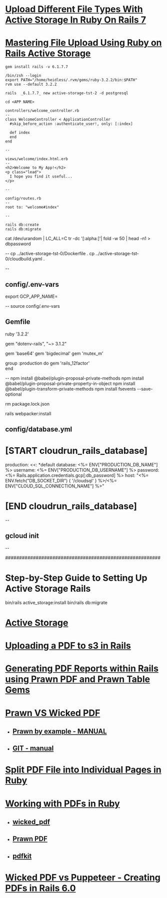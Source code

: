 

# [Upload Different File Types With Active Storage In Ruby On Rails 7](https://www.youtube.com/watch?v=B0mvdMtYrm8)


# [Mastering File Upload Using Ruby on Rails Active Storage](https://www.bacancytechnology.com/blog/using-rails-active-storage)
```
gem install rails -v 6.1.7.7

/bin/zsh --login
export PATH="/home/heidless/.rvm/gems/ruby-3.2.2/bin:$PATH"
rvm use --default 3.2.2

rails  _6.1.7.7_ new active-storage-tst-2 -d postgresql

cd <APP NAME>

controllers/welcome_controller.rb
--
class WelcomeController < ApplicationController
  #skip_before_action :authenticate_user!, only: [:index]

  def index
  end
end

--

views/welcome/index.html.erb
--
<h2>Welcome to My App!</h2>
<p class="lead">
  I hope you find it useful...
</p>

--

config/routes.rb
--
root to: "welcome#index"

--

rails db:create
rails db:migrate

```

cat /dev/urandom | LC_ALL=C tr -dc '[:alpha:]'| fold -w 50 | head -n1 > dbpassword

<GOOGLE Deploy files>
--
cp ../active-storage-tst-0/Dockerfile .
cp ../active-storage-tst-0/cloudbuild.yaml .

--

config/.env-vars
--
export GCP_APP_NAME=<APP NAME>

--
source config/.env-vars


Gemfile
--
ruby '3.2.2'

gem "dotenv-rails", "~> 3.1.2"

gem 'base64'
gem 'bigdecimal'
gem 'mutex_m'

group :production do
  gem 'rails_12factor'  
end

--
npm install @babel/plugin-proposal-private-methods
npm install @babel/plugin-proposal-private-property-in-object
npm install @babel/plugin-transform-private-methods
npm install fsevents --save-optional

rm package.lock.json

rails webpacker:install

config/database.yml
--
# [START cloudrun_rails_database]
production:
  <<: *default
  database: <%= ENV["PRODUCTION_DB_NAME"] %>
  username: <%= ENV["PRODUCTION_DB_USERNAME"] %>
  password: <%= Rails.application.credentials.gcp[:db_password] %>
  host: "<%= ENV.fetch("DB_SOCKET_DIR") { '/cloudsql' } %>/<%= ENV["CLOUD_SQL_CONNECTION_NAME"] %>"
# [END cloudrun_rails_database]

--

gcloud init
--
<PROJECT INFO>

--

########################################################
# Step-by-Step Guide to Setting Up Active Storage Rails

bin/rails active_storage:install
bin/rails db:migrate




# [Active Storage](https://guides.rubyonrails.org/active_storage_overview.html)


# [Uploading a PDF to s3 in Rails](https://medium.com/@mattrice12/uploading-a-pdf-to-s3-in-rails-b963a2e53feb)

# [Generating PDF Reports within Rails using Prawn PDF and Prawn Table Gems](https://nicholusmuwonge.medium.com/generating-pdf-reports-within-rails-using-prawn-pdf-and-prawn-table-gem-c5fea5b73e7f)


# [Prawn VS Wicked PDF](https://darktef.github.io/posts/2017-12-prawn-vs-wickedpdf)
- ## [Prawn by example - MANUAL](https://prawnpdf.org/manual.pdf)
- ## [GIT - manual](https://github.com/prawnpdf/prawn/tree/master/manual)


# [Split PDF File into Individual Pages in Ruby](https://docs.aspose.com/pdf/java/split-pdf-file-into-individual-pages-in-ruby/)

# [Working with PDFs in Ruby](https://www.honeybadger.io/blog/ruby-pdfs/)
- ## [wicked_pdf](https://github.com/mileszs/wicked_pdf)
- ## [Prawn PDF](https://github.com/prawnpdf/prawn)
- ## [pdfkit](https://github.com/pdfkit/pdfkit)


# [Wicked PDF vs Puppeteer - Creating PDFs in Rails 6.0](https://www.youtube.com/watch?v=DwBwy2itv1Y)





